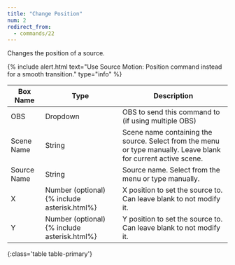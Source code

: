 ```yaml
---
title: "Change Position"
num: 2
redirect_from:
  - commands/22
---
```


Changes the position of a source.

{% include alert.html text="Use Source Motion: Position command instead for a smooth transition." type="info" %} 

| Box Name | Type | Description | 
|-------|--------|--------
|OBS|Dropdown|OBS to send this command to (if using multiple OBS)|
|Scene Name|	String	|Scene name containing the source. Select from the menu or type manually. Leave blank for current active scene.
|Source Name|	String|	Source name. Select from the menu or type manually. 
|X|	Number (optional)  {% include asterisk.html%}|	X position to set the source to. Can leave blank to not modify it.
|Y |	Number (optional) {% include asterisk.html%}	|Y position to set the source to. Can leave blank to not modify it.
{:class='table table-primary'}









